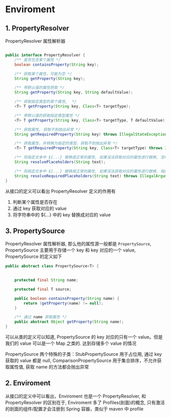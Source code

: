 # Enviroment 

## 1. PropertyResolver

PropertyResolver 属性解析器

```java

public interface PropertyResolver {
    /** 是否包含某个属性 */
    boolean containsProperty(String key);

    /** 获取某个属性，可能为空 */
    String getProperty(String key);

    /** 带默认值的属性获取 */
    String getProperty(String key, String defaultValue);

    /** 获取指定类型的某个属性,  */
    <T> T getProperty(String key, Class<T> targetType);

    /** 带默认值的获取指定类型属性 */
    <T> T getProperty(String key, Class<T> targetType, T defaultValue);

    /** 获取属性, 获取不到抛出异常 */
    String getRequiredProperty(String key) throws IllegalStateException;

    /** 获取属性，并转换为指定的类型，获取不到抛出异常 */
    <T> T getRequiredProperty(String key, Class<T> targetType) throws IllegalStateException;

    /** 将指定文本中 ${...} 替换成正常的属性, 如果没法获取对应的属性进行替换, 忽略 */
    String resolvePlaceholders(String text);

    /** 将指定文本中 ${...} 替换成正常的属性, 如果没法获取对应的属性进行替换, 抛出异常 */
    String resolveRequiredPlaceholders(String text) throws IllegalArgumentException;
}
```

从接口的定义可以看出 PropertyResolver 定义的作用有
1. 判断某个属性是否存在
2. 通过 key 获取对应的 value
3. 将字符串中的 ${...} 中的 key 替换成对应的 value



## 3. PropertySource

PropertyResolver 属性解析器, 那么他的属性源一般都是 `PropertySource`, PropertySource 主要用于存储一个 key 和 key 对应的一个 value, PropertySource 的定义如下

```java
public abstract class PropertySource<T> {

    
    protected final String name;

	protected final T source;

	public boolean containsProperty(String name) {
		return (getProperty(name) != null);
	}

    /** 通过 name 获取属性 */
    public abstract Object getProperty(String name);
}
```

可以从类的定义可以知道, PropertySource 的 key 对应的只有一个 value。但是我们的 value 可以是一个 Map 之类的. 达到存储多个 value 的情况

PropertySource 两个特殊的子类：StubPropertySource 用于占位用, 通过 key 获取的 value 都是 null, ComparisonPropertySource 用于集合排序，不允许获取属性值, 获取 name 的方法都会抛出异常



## 2. Enviroment

从接口的定义中可以看出，Enviroment 也是一个 PropertyResolver, 和 PropertyResolver 的区别在于, Enviroment 多了 Profiles(剖面)的概念, 只有激活的剖面的组件/配置才会注册到 Spring 容器，类似于 maven 中 profile
